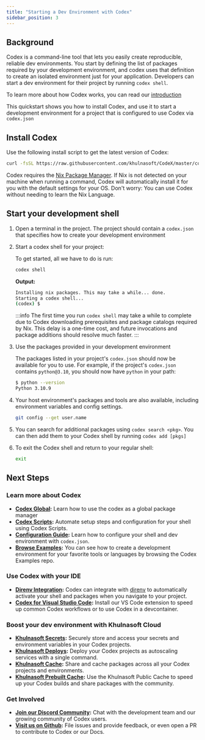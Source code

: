 ```yaml
---
title: "Starting a Dev Environment with Codex"
sidebar_position: 3
---
```

## Background

Codex is a command-line tool that lets you easily create reproducible, reliable dev environments. You start by defining the list of packages required by your development environment, and codex uses that definition to create an isolated environment just for your application. Developers can start a dev environment for their project by running `codex shell`.

To learn more about how Codex works, you can read our [introduction](index.md)

This quickstart shows you how to install Codex, and use it to start a development environment for a project that is configured to use Codex via `codex.json`


## Install Codex

Use the following install script to get the latest version of Codex:

```bash
curl -fsSL https://raw.githubusercontent.com/khulnasoft/CodeX/master/codex | bash
```

Codex requires the [Nix Package Manager](https://nixos.org/download.html). If Nix is not detected on your machine when running a command, Codex will automatically install it for you with the default settings for your OS. Don't worry: You can use Codex without needing to learn the Nix Language.

## Start your development shell

1. Open a terminal in the project. The project should contain a `codex.json` that specifies how to create your development environment

1. Start a codex shell for your project:

    To get started, all we have to do is run:
    ```bash
    codex shell
    ```

    **Output:**
    ```bash
    Installing nix packages. This may take a while... done.
    Starting a codex shell...
    (codex) $
    ```

    :::info
    The first time you run `codex shell` may take a while to complete due to Codex downloading prerequisites and package catalogs required by Nix. This delay is a one-time cost, and future invocations and package additions should resolve much faster.
    :::

1. Use the packages provided in your development environment

    The packages listed in your project's `codex.json` should now be available for you to use. For example, if the project's `codex.json` contains `python@3.10`, you should now have `python` in your path:

    ```bash
    $ python --version
    Python 3.10.9
    ```

1. Your host environment's packages and tools are also available, including environment variables and config settings.

    ```bash
    git config --get user.name
    ```

1. You can search for additional packages using `codex search <pkg>`. You can then add them to your Codex shell by running `codex add [pkgs]`

1. To exit the Codex shell and return to your regular shell:

    ```bash
    exit
    ```

## Next Steps

### Learn more about Codex
* **[Codex Global](codex_global.md):** Learn how to use the codex as a global package manager
* **[Codex Scripts](guides/scripts.md):** Automate setup steps and configuration for your shell using Codex Scripts.
* **[Configuration Guide](configuration.md):** Learn how to configure your shell and dev environment with `codex.json`.
* **[Browse Examples](https://github.com/khulnasoft/codex-examples):** You can see how to create a development environment for your favorite tools or languages by browsing the Codex Examples repo.

### Use Codex with your IDE
* **[Direnv Integration](ide_configuration/direnv.md):** Codex can integrate with [direnv](https://direnv.net/) to automatically activate your shell and packages when you navigate to your project.
* **[Codex for Visual Studio Code](https://marketplace.visualstudio.com/items?itemName=khulnasoft.codex):** Install our VS Code extension to speed up common Codex workflows or to use Codex in a devcontainer.

### Boost your dev environment with Khulnasoft Cloud

* **[Khulnasoft Secrets](./cloud/secrets/index.md):** Securely store and access your secrets and environment variables in your Codex projects.
* **[Khulnasoft Deploys](./cloud/deploys/index.md):** Deploy your Codex projects as autoscaling services with a single command.
* **[Khulnasoft Cache](./cloud/cache/index.md):** Share and cache packages across all your Codex projects and environments.
* **[Khulnasoft Prebuilt Cache](./cloud/cache/prebuilt_cache.md):** Use the Khulnasoft Public Cache to speed up your Codex builds and share packages with the community.

### Get Involved
* **[Join our Discord Community](https://discord.gg/khulnasoft):** Chat with the development team and our growing community of Codex users.
* **[Visit us on Github](https://github.com/khulnasoft/codex):** File issues and provide feedback, or even open a PR to contribute to Codex or our Docs.

